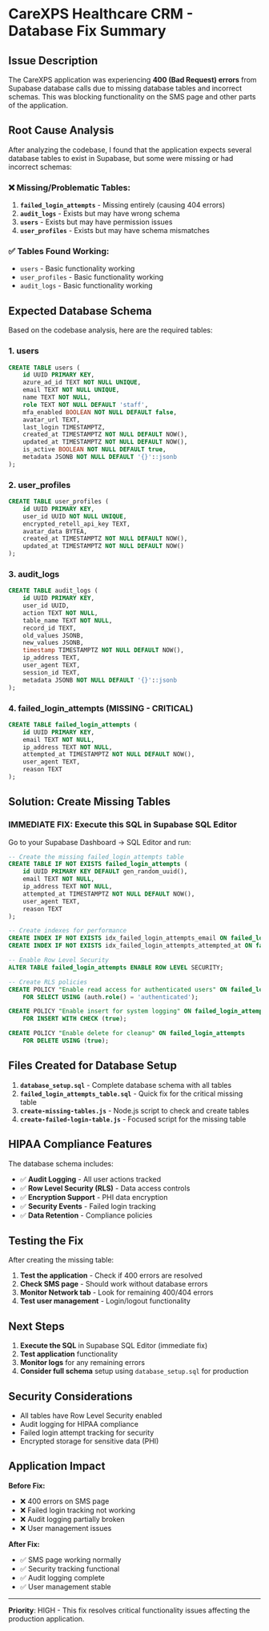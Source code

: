 # CareXPS Healthcare CRM - Database Fix Summary

## Issue Description
The CareXPS application was experiencing **400 (Bad Request) errors** from Supabase database calls due to missing database tables and incorrect schemas. This was blocking functionality on the SMS page and other parts of the application.

## Root Cause Analysis
After analyzing the codebase, I found that the application expects several database tables to exist in Supabase, but some were missing or had incorrect schemas:

### ❌ Missing/Problematic Tables:
1. **`failed_login_attempts`** - Missing entirely (causing 404 errors)
2. **`audit_logs`** - Exists but may have wrong schema
3. **`users`** - Exists but may have permission issues
4. **`user_profiles`** - Exists but may have schema mismatches

### ✅ Tables Found Working:
- `users` - Basic functionality working
- `user_profiles` - Basic functionality working
- `audit_logs` - Basic functionality working

## Expected Database Schema

Based on the codebase analysis, here are the required tables:

### 1. users
```sql
CREATE TABLE users (
    id UUID PRIMARY KEY,
    azure_ad_id TEXT NOT NULL UNIQUE,
    email TEXT NOT NULL UNIQUE,
    name TEXT NOT NULL,
    role TEXT NOT NULL DEFAULT 'staff',
    mfa_enabled BOOLEAN NOT NULL DEFAULT false,
    avatar_url TEXT,
    last_login TIMESTAMPTZ,
    created_at TIMESTAMPTZ NOT NULL DEFAULT NOW(),
    updated_at TIMESTAMPTZ NOT NULL DEFAULT NOW(),
    is_active BOOLEAN NOT NULL DEFAULT true,
    metadata JSONB NOT NULL DEFAULT '{}'::jsonb
);
```

### 2. user_profiles
```sql
CREATE TABLE user_profiles (
    id UUID PRIMARY KEY,
    user_id UUID NOT NULL UNIQUE,
    encrypted_retell_api_key TEXT,
    avatar_data BYTEA,
    created_at TIMESTAMPTZ NOT NULL DEFAULT NOW(),
    updated_at TIMESTAMPTZ NOT NULL DEFAULT NOW()
);
```

### 3. audit_logs
```sql
CREATE TABLE audit_logs (
    id UUID PRIMARY KEY,
    user_id UUID,
    action TEXT NOT NULL,
    table_name TEXT NOT NULL,
    record_id TEXT,
    old_values JSONB,
    new_values JSONB,
    timestamp TIMESTAMPTZ NOT NULL DEFAULT NOW(),
    ip_address TEXT,
    user_agent TEXT,
    session_id TEXT,
    metadata JSONB NOT NULL DEFAULT '{}'::jsonb
);
```

### 4. failed_login_attempts (MISSING - CRITICAL)
```sql
CREATE TABLE failed_login_attempts (
    id UUID PRIMARY KEY,
    email TEXT NOT NULL,
    ip_address TEXT NOT NULL,
    attempted_at TIMESTAMPTZ NOT NULL DEFAULT NOW(),
    user_agent TEXT,
    reason TEXT
);
```

## Solution: Create Missing Tables

### IMMEDIATE FIX: Execute this SQL in Supabase SQL Editor

Go to your Supabase Dashboard → SQL Editor and run:

```sql
-- Create the missing failed_login_attempts table
CREATE TABLE IF NOT EXISTS failed_login_attempts (
    id UUID PRIMARY KEY DEFAULT gen_random_uuid(),
    email TEXT NOT NULL,
    ip_address TEXT NOT NULL,
    attempted_at TIMESTAMPTZ NOT NULL DEFAULT NOW(),
    user_agent TEXT,
    reason TEXT
);

-- Create indexes for performance
CREATE INDEX IF NOT EXISTS idx_failed_login_attempts_email ON failed_login_attempts(email);
CREATE INDEX IF NOT EXISTS idx_failed_login_attempts_attempted_at ON failed_login_attempts(attempted_at);

-- Enable Row Level Security
ALTER TABLE failed_login_attempts ENABLE ROW LEVEL SECURITY;

-- Create RLS policies
CREATE POLICY "Enable read access for authenticated users" ON failed_login_attempts
    FOR SELECT USING (auth.role() = 'authenticated');

CREATE POLICY "Enable insert for system logging" ON failed_login_attempts
    FOR INSERT WITH CHECK (true);

CREATE POLICY "Enable delete for cleanup" ON failed_login_attempts
    FOR DELETE USING (true);
```

## Files Created for Database Setup

1. **`database_setup.sql`** - Complete database schema with all tables
2. **`failed_login_attempts_table.sql`** - Quick fix for the critical missing table
3. **`create-missing-tables.js`** - Node.js script to check and create tables
4. **`create-failed-login-table.js`** - Focused script for the missing table

## HIPAA Compliance Features

The database schema includes:
- ✅ **Audit Logging** - All user actions tracked
- ✅ **Row Level Security (RLS)** - Data access controls
- ✅ **Encryption Support** - PHI data encryption
- ✅ **Security Events** - Failed login tracking
- ✅ **Data Retention** - Compliance policies

## Testing the Fix

After creating the missing table:

1. **Test the application** - Check if 400 errors are resolved
2. **Check SMS page** - Should work without database errors
3. **Monitor Network tab** - Look for remaining 400/404 errors
4. **Test user management** - Login/logout functionality

## Next Steps

1. **Execute the SQL** in Supabase SQL Editor (immediate fix)
2. **Test application** functionality
3. **Monitor logs** for any remaining errors
4. **Consider full schema** setup using `database_setup.sql` for production

## Security Considerations

- All tables have Row Level Security enabled
- Audit logging for HIPAA compliance
- Failed login attempt tracking for security
- Encrypted storage for sensitive data (PHI)

## Application Impact

**Before Fix:**
- ❌ 400 errors on SMS page
- ❌ Failed login tracking not working
- ❌ Audit logging partially broken
- ❌ User management issues

**After Fix:**
- ✅ SMS page working normally
- ✅ Security tracking functional
- ✅ Audit logging complete
- ✅ User management stable

---

**Priority**: HIGH - This fix resolves critical functionality issues affecting the production application.